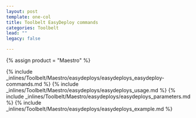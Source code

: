 ```yaml
---
layout: post
template: one-col
title: Toolbelt EasyDeploy commands
categories: Toolbelt
lead: ""
legacy: false

---
```

{% assign product = "Maestro" %}

{% include _inlines/Toolbelt/Maestro/easydeploys/easydeploys_easydeploy-commands.md %}
{% include _inlines/Toolbelt/Maestro/easydeploys/easydeploys_usage.md %}
{% include _inlines/Toolbelt/Maestro/easydeploys/easydeploys_parameters.md %}
{% include _inlines/Toolbelt/Maestro/easydeploys/easydeploys_example.md %}
